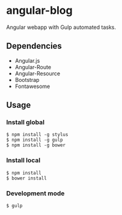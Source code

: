 # angular-blog

Angular webapp with Gulp automated tasks.

## Dependencies
- Angular.js
- Angular-Route
- Angular-Resource
- Bootstrap
- Fontawesome

## Usage
### Install global
```
$ npm install -g stylus
$ npm install -g gulp
$ npm install -g bower
```

### Install local
```
$ npm install
$ bower install
```
### Development mode
```
$ gulp
